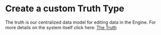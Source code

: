 # Create a custom Truth Type

The truth is our centralized data model for editing data in the Engine. For more details on the system itself click here: [The Truth](/the_truth/index.html)


